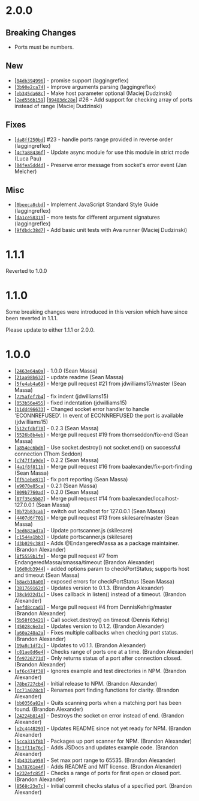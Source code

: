 # 2.0.0

## Breaking Changes

* Ports must be numbers.

## New

* [[`84db394996`](https://github.com/baalexander/portscanner/commit/84db394996)] - promise support (laggingreflex)
* [[`3b90e2ca74`](https://github.com/baalexander/portscanner/commit/3b90e2ca74)] - Improve arguments parsing (laggingreflex)
* [[`eb345da68c`](https://github.com/baalexander/portscanner/commit/eb345da68c)] - Make host parameter optional (Maciej Dudzinski)
* [[`2ed556b159`](https://github.com/baalexander/portscanner/commit/2ed556b159)] [[`99483dc28e`](https://github.com/baalexander/portscanner/commit/99483dc28e)] #26 - Add support for checking array of ports instead of range (Maciej Dudzinski)

## Fixes

* [[`da8ff250bd`](https://github.com/baalexander/portscanner/commit/da8ff250bd)] #23 - handle ports range provided in reverse order (laggingreflex)
* [[`4c7a88436f`](https://github.com/baalexander/portscanner/commit/4c7a88436f)] - Update async module for use this module in strict mode (Luca Pau)
* [[`04fea5dd4d`](https://github.com/baalexander/portscanner/commit/04fea5dd4d)] - Preserve error message from socket's error event (Jan Melcher)

## Misc

* [[`0beeca8cbd`](https://github.com/baalexander/portscanner/commit/0beeca8cbd)] - Implement JavaScript Standard Style Guide (laggingreflex)
* [[`da1ce58319`](https://github.com/baalexander/portscanner/commit/da1ce58319)] - more tests for different argument signatures (laggingreflex)
* [[`9fdbdc38d7`](https://github.com/baalexander/portscanner/commit/9fdbdc38d7)] - Add basic unit tests with Ava runner (Maciej Dudzinski)

# 1.1.1

Reverted to 1.0.0

# 1.1.0

Some breaking changes were introduced in this version which have since been reverted in 1.1.1.

Please update to either 1.1.1 or 2.0.0.

# 1.0.0

* [[`2463e64a0a`](https://github.com/baalexander/portscanner/commit/2463e64a0a)] - 1.0.0 (Sean Massa)
* [[`21aa98b632`](https://github.com/baalexander/portscanner/commit/21aa98b632)] - update readme (Sean Massa)
* [[`5fe4ab4a69`](https://github.com/baalexander/portscanner/commit/5fe4ab4a69)] - Merge pull request #21 from jdwilliams15/master (Sean Massa)
* [[`725afef7b4`](https://github.com/baalexander/portscanner/commit/725afef7b4)] - fix indent (jdwilliams15)
* [[`053b56e455`](https://github.com/baalexander/portscanner/commit/053b56e455)] - fixed indentation (jdwilliams15)
* [[`b1dd496633`](https://github.com/baalexander/portscanner/commit/b1dd496633)] - Changed socket error handler to handle 'ECONNREFUSED'. In event of ECONNREFUSED the port is available (jdwilliams15)
* [[`512cfdbf78`](https://github.com/baalexander/portscanner/commit/512cfdbf78)] - 0.2.3 (Sean Massa)
* [[`5526b8b4eb`](https://github.com/baalexander/portscanner/commit/5526b8b4eb)] - Merge pull request #19 from thomseddon/fix-end (Sean Massa)
* [[`a854ec6bd6`](https://github.com/baalexander/portscanner/commit/a854ec6bd6)] - Use socket.destroy() not socket.end() on successful connection (Thom Seddon)
* [[`c747ffa9de`](https://github.com/baalexander/portscanner/commit/c747ffa9de)] - 0.2.2 (Sean Massa)
* [[`4a1f8f811b`](https://github.com/baalexander/portscanner/commit/4a1f8f811b)] - Merge pull request #16 from baalexander/fix-port-finding (Sean Massa)
* [[`ff51ebe871`](https://github.com/baalexander/portscanner/commit/ff51ebe871)] - fix port reporting (Sean Massa)
* [[`e9070e85ca`](https://github.com/baalexander/portscanner/commit/e9070e85ca)] - 0.2.1 (Sean Massa)
* [[`809b7760ad`](https://github.com/baalexander/portscanner/commit/809b7760ad)] - 0.2.0 (Sean Massa)
* [[`87f35e5b87`](https://github.com/baalexander/portscanner/commit/87f35e5b87)] - Merge pull request #14 from baalexander/localhost-127.0.0.1 (Sean Massa)
* [[`0b72b83cab`](https://github.com/baalexander/portscanner/commit/0b72b83cab)] - switch out localhost for 127.0.0.1 (Sean Massa)
* [[`4407d6f701`](https://github.com/baalexander/portscanner/commit/4407d6f701)] - Merge pull request #13 from skilesare/master (Sean Massa)
* [[`3ed682ad7a`](https://github.com/baalexander/portscanner/commit/3ed682ad7a)] - Update portscanner.js (skilesare)
* [[`c1544a1bb3`](https://github.com/baalexander/portscanner/commit/c1544a1bb3)] - Update portscanner.js (skilesare)
* [[`d3b029c384`](https://github.com/baalexander/portscanner/commit/d3b029c384)] - Adds @EndangeredMassa as a package maintainer. (Brandon Alexander)
* [[`8f5559b1fe`](https://github.com/baalexander/portscanner/commit/8f5559b1fe)] - Merge pull request #7 from EndangeredMassa/smassa/timeout (Brandon Alexander)
* [[`16d0db3944`](https://github.com/baalexander/portscanner/commit/16d0db3944)] - added options param to checkPortStatus; supports host and timeout (Sean Massa)
* [[`b8acb18a08`](https://github.com/baalexander/portscanner/commit/b8acb18a08)] - exposed errors for checkPortStatus (Sean Massa)
* [[`381769162d`](https://github.com/baalexander/portscanner/commit/381769162d)] - Updates version to 0.1.3. (Brandon Alexander)
* [[`38cb922d1c`](https://github.com/baalexander/portscanner/commit/38cb922d1c)] - Uses callback in listen() instead of a timeout. (Brandon Alexander)
* [[`aefd8ccad1`](https://github.com/baalexander/portscanner/commit/aefd8ccad1)] - Merge pull request #4 from DennisKehrig/master (Brandon Alexander)
* [[`5b58f03421`](https://github.com/baalexander/portscanner/commit/5b58f03421)] - Call socket.destroy() on timeout (Dennis Kehrig)
* [[`45028c6e3e`](https://github.com/baalexander/portscanner/commit/45028c6e3e)] - Updates version to 0.1.2. (Brandon Alexander)
* [[`a60a248a2a`](https://github.com/baalexander/portscanner/commit/a60a248a2a)] - Fixes multiple callbacks when checking port status. (Brandon Alexander)
* [[`19a8c1df2c`](https://github.com/baalexander/portscanner/commit/19a8c1df2c)] - Updates to v0.1.1. (Brandon Alexander)
* [[`c81ae8d6e4`](https://github.com/baalexander/portscanner/commit/c81ae8d6e4)] - Checks range of ports one at a time. (Brandon Alexander)
* [[`fe9726773d`](https://github.com/baalexander/portscanner/commit/fe9726773d)] - Only returns status of a port after connection closed. (Brandon Alexander)
* [[`af6c474f38`](https://github.com/baalexander/portscanner/commit/af6c474f38)] - Ignores example and test directories in NPM. (Brandon Alexander)
* [[`78be727cb4`](https://github.com/baalexander/portscanner/commit/78be727cb4)] - Initial release to NPM. (Brandon Alexander)
* [[`cc71a028cb`](https://github.com/baalexander/portscanner/commit/cc71a028cb)] - Renames port finding functions for clarity. (Brandon Alexander)
* [[`bb0356a82e`](https://github.com/baalexander/portscanner/commit/bb0356a82e)] - Quits scanning ports when a matching port has been found. (Brandon Alexander)
* [[`24224b8148`](https://github.com/baalexander/portscanner/commit/24224b8148)] - Destroys the socket on error instead of end. (Brandon Alexander)
* [[`e2c4448293`](https://github.com/baalexander/portscanner/commit/e2c4448293)] - Updates README since not yet ready for NPM. (Brandon Alexander)
* [[`5cca315f8b`](https://github.com/baalexander/portscanner/commit/5cca315f8b)] - Packages up port scanner for NPM. (Brandon Alexander)
* [[`8c1f11e76c`](https://github.com/baalexander/portscanner/commit/8c1f11e76c)] - Adds JSDocs and updates example code. (Brandon Alexander)
* [[`4b432ba950`](https://github.com/baalexander/portscanner/commit/4b432ba950)] - Set max port range to 65535. (Brandon Alexander)
* [[`3a78761e4f`](https://github.com/baalexander/portscanner/commit/3a78761e4f)] - Adds README and MIT license. (Brandon Alexander)
* [[`e232efc85f`](https://github.com/baalexander/portscanner/commit/e232efc85f)] - Checks a range of ports for first open or closed port. (Brandon Alexander)
* [[`8568c23e7c`](https://github.com/baalexander/portscanner/commit/8568c23e7c)] - Initial commit checks status of a specified port. (Brandon Alexander)